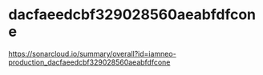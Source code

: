 # dacfaeedcbf329028560aeabfdfcone
https://sonarcloud.io/summary/overall?id=iamneo-production_dacfaeedcbf329028560aeabfdfcone
